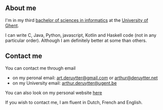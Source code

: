 ## About me
I'm in my third [bachelor of sciences in informatics](https://studiekiezer.ugent.be/bachelor-of-science-in-computer-science) at the [University of Ghent](https://www.ugent.be/en).

I can write C, Java, Python, javascript, Kotlin and Haskell code (not in any particular order). Although I am definitely better at some than others.


## Contact me
You can contact me through email 
* on my peronal email: [art.deruytter@gmail.com](mailto:art.deruytter@gmail.com) or [arthur@deruytter.net](mailto:arthur@deruytter.net)
* on my University email: [arthur.deruytter@ugent.be](mailto:arthur.deruytter@ugent.be)

You can also look on my personal website [here](https://deruytter.net)

If you wish to contact me, I am fluent in Dutch, French and English.

<!--
Here are some ideas to get you started:

- 🔭 I’m currently working on ...
- 🌱 I’m currently learning ...
- 👯 I’m looking to collaborate on ...
- 🤔 I’m looking for help with ...
- 💬 Ask me about ...
- 📫 How to reach me: ...
- 😄 Pronouns: ...
- ⚡ Fun fact: ...
-->
